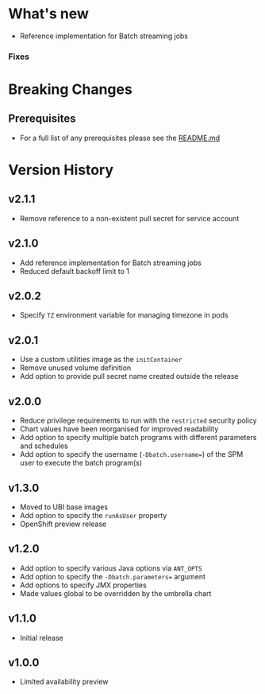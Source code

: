 # What's new

* Reference implementation for Batch streaming jobs

### Fixes

# Breaking Changes

## Prerequisites

* For a full list of any prerequisites please see the [README.md](README.md)

# Version History

## v2.1.1

* Remove reference to a non-existent pull secret for service account

## v2.1.0

* Add reference implementation for Batch streaming jobs
* Reduced default backoff limit to 1

## v2.0.2

* Specify `TZ` environment variable for managing timezone in pods

## v2.0.1

* Use a custom utilities image as the `initContainer`
* Remove unused volume definition
* Add option to provide pull secret name created outside the release

## v2.0.0

* Reduce privilege requirements to run with the `restricted` security policy
* Chart values have been reorganised for improved readability
* Add option to specify multiple batch programs with different parameters and schedules
* Add option to specify the username (`-Dbatch.username=`) of the SPM user to execute the batch program(s)

## v1.3.0

* Moved to UBI base images
* Add option to specify the `runAsUser` property
* OpenShift preview release

## v1.2.0

* Add option to specify various Java options via `ANT_OPTS`
* Add option to specify the `-Dbatch.parameters=` argument
* Add options to specify JMX properties
* Made values global to be overridden by the umbrella chart

## v1.1.0

* Initial release

## v1.0.0

* Limited availability preview
